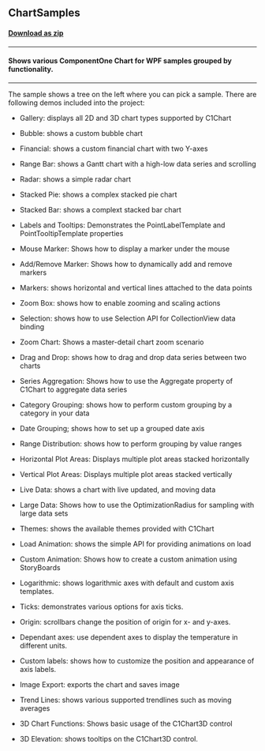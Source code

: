 ## ChartSamples
#### [Download as zip](https://grapecity.github.io/DownGit/#/home?url=https://github.com/GrapeCity/ComponentOne-WPF-Samples/tree/master/NET_462/Chart/CS/ChartSamples)
____
#### Shows various ComponentOne Chart for WPF samples grouped by functionality.
____
The sample shows a tree on the left where you can pick a sample.
There are following demos included into the project:



* Gallery: displays all 2D and 3D chart types supported by C1Chart


* Bubble: shows a custom bubble chart


* Financial: shows a custom financial chart with two Y-axes


* Range Bar: shows a Gantt chart with a high-low data series and scrolling


* Radar: shows a simple radar chart


* Stacked Pie: shows a complex stacked pie chart


* Stacked Bar: shows a complext stacked bar chart


* Labels and Tooltips: Demonstrates the PointLabelTemplate and PointTooltipTemplate properties


* Mouse Marker: Shows how to display a marker under the mouse


* Add/Remove Marker: Shows how to dynamically add and remove markers


* Markers: shows horizontal and vertical lines attached to the data points


* Zoom Box: shows how to enable zooming and scaling actions


* Selection: shows how to use Selection API for CollectionView data binding


* Zoom Chart: Shows a master-detail chart zoom scenario


* Drag and Drop: shows how to drag and drop data series between two charts


* Series Aggregation: Shows how to use the Aggregate property of C1Chart to aggregate data series


* Category Grouping: shows how to perform custom grouping by a category in your data


* Date Grouping; shows how to set up a grouped date axis


* Range Distribution: shows how to perform grouping by value ranges


* Horizontal Plot Areas: Displays multiple plot areas stacked horizontally


* Vertical Plot Areas: Displays multiple plot areas stacked vertically


* Live Data: shows a chart with live updated, and moving data


* Large Data: Shows how to use the OptimizationRadius for sampling with large data sets


* Themes: shows the available themes provided with C1Chart


* Load Animation: shows the simple API for providing animations on load


* Custom Animation: Shows how to create a custom animation using StoryBoards


* Logarithmic: shows logarithmic axes with default and custom axis templates.


* Ticks: demonstrates various options for axis ticks.


* Origin: scrollbars change the position of origin for x- and y-axes.


* Dependant axes: use dependent axes to display the temperature in different units.


* Custom labels: shows how to customize the position and appearance of axis labels.


* Image Export: exports the chart and saves image


* Trend Lines: shows various supported trendlines such as moving averages


* 3D Chart Functions: Shows basic usage of the C1Chart3D control


* 3D Elevation: shows tooltips on the C1Chart3D control.
